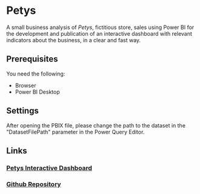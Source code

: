 # Petys

A small business analysis of *Petys*, fictitious store, sales using Power BI for the development and publication of an interactive dashboard with relevant indicators about the business, in a clear and fast way.

## Prerequisites

You need the following:

* Browser
* Power BI Desktop

## Settings

After opening the PBIX file, please change the path to the dataset in the "DatasetFilePath" parameter in the Power Query Editor.

## Links

### [Petys Interactive Dashboard](https://trisotto.github.io/Petys/PetysDashboard.html)
### [Github Repository](https://github.com/Trisotto/Petys)
